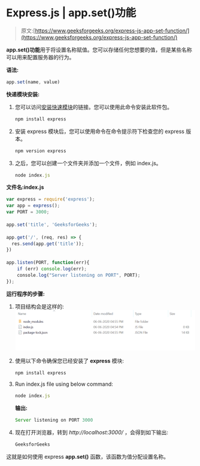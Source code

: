 # Express.js | app.set()功能

> 原文:[https://www.geeksforgeeks.org/express-js-app-set-function/](https://www.geeksforgeeks.org/express-js-app-set-function/)

**app.set()功能**用于将设置名称赋值。您可以存储任何您想要的值，但是某些名称可以用来配置服务器的行为。

**语法:**

```js
app.set(name, value)
```

**快递模块安装:**

1.  您可以访问[安装快速模块](https://www.npmjs.com/package/express)的链接。您可以使用此命令安装此软件包。

    ```js
    npm install express
    ```

2.  安装 express 模块后，您可以使用命令在命令提示符下检查您的 express 版本。

    ```js
    npm version express
    ```

3.  之后，您可以创建一个文件夹并添加一个文件，例如 index.js。

    ```js
    node index.js
    ```

**文件名:index.js**

```js
var express = require('express');
var app = express();
var PORT = 3000;

app.set('title', 'GeeksforGeeks');

app.get('/', (req, res) => {
  res.send(app.get('title'));
})

app.listen(PORT, function(err){
    if (err) console.log(err);
    console.log("Server listening on PORT", PORT);
}); 
```

**运行程序的步骤:**

1.  项目结构会是这样的:
    ![](img/3209d9b4369c180282a34be8070d7d6e.png)
2.  使用以下命令确保您已经安装了 **express** 模块:

    ```js
    npm install express
    ```

3.  Run index.js file using below command:

    ```js
    node index.js
    ```

    **输出:**

    ```js
    Server listening on PORT 3000
    ```

4.  现在打开浏览器，转到 *http://localhost:3000/* ，会得到如下输出:

    ```js
    GeeksforGeeks
    ```

这就是如何使用 express **app.set()** 函数，该函数为值分配设置名称。